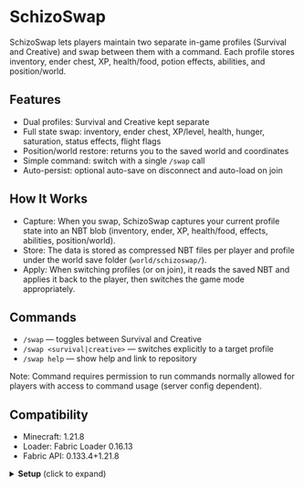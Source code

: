 # SchizoSwap

SchizoSwap lets players maintain two separate in-game profiles (Survival and Creative) and swap between them with a command. Each profile stores inventory, ender chest, XP, health/food, potion effects, abilities, and position/world.

## Features
- Dual profiles: Survival and Creative kept separate
- Full state swap: inventory, ender chest, XP/level, health, hunger, saturation, status effects, flight flags
- Position/world restore: returns you to the saved world and coordinates
- Simple command: switch with a single `/swap` call
- Auto-persist: optional auto-save on disconnect and auto-load on join

## How It Works
- Capture: When you swap, SchizoSwap captures your current profile state into an NBT blob (inventory, ender, XP, health/food, effects, abilities, position/world).
- Store: The data is stored as compressed NBT files per player and profile under the world save folder (`world/schizoswap/`).
- Apply: When switching profiles (or on join), it reads the saved NBT and applies it back to the player, then switches the game mode appropriately.

## Commands
- `/swap` — toggles between Survival and Creative
- `/swap <survival|creative>` — switches explicitly to a target profile
- `/swap help` — show help and link to repository

Note: Command requires permission to run commands normally allowed for players with access to command usage (server config dependent).

## Compatibility
- Minecraft: 1.21.8
- Loader: Fabric Loader 0.16.13
- Fabric API: 0.133.4+1.21.8


<details>
  <summary><strong>Setup</strong> (click to expand)</summary>

  <h4>For Players/Servers</h4>
  <ol>
    <li>Install Fabric Loader (matching your Minecraft version, 1.21.8).</li>
    <li>Install Fabric API (version compatible with 1.21.8).</li>
    <li>Drop the SchizoSwap mod JAR into the `mods/` folder.</li>
    <li>Start the game or server. Ensure command permissions allow use of `/swap`.</li>
  </ol>

  <h4>For Developers</h4>
  <ol>
    <li>Java 21 toolchain installed.</li>
    <li>Gradle project includes:
      <ul>
        <li>Minecraft: 1.21.8</li>
        <li>Fabric Loader: 0.16.13</li>
        <li>Fabric API: 0.133.4+1.21.8</li>
      </ul>
    </li>
    <li>Run `gradlew runClient` / `gradlew runServer` for local testing.</li>
  </ol>

  <h4>Troubleshooting</h4>
  <ul>
    <li>If swapping does nothing, check server logs for permission or mapping conflicts.</li>
    <li>Ensure Fabric API is present on both client and server when required.</li>
    <li>Delete per-player NBT files in `world/schizoswap/` if your data format changed during development.</li>
  </ul>

</details>
